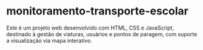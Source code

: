 # monitoramento-transporte-escolar
Este é um projeto web desenvolvido com HTML, CSS e JavaScript, destinado à gestão de viaturas, usuários e pontos de paragem, com suporte a visualização via mapa interativo.
